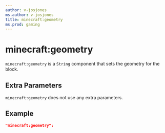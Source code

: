 ```yaml
---
author: v-josjones
ms.author: v-josjones
title: minecraft:geometry
ms.prod: gaming
---
```


# minecraft:geometry

`minecraft:geometry` is a `String` component that sets the geometry for the block.

## Extra Parameters

`minecraft:geometry` does not use any extra parameters.

## Example

```json
"minecraft:geometry":
```
